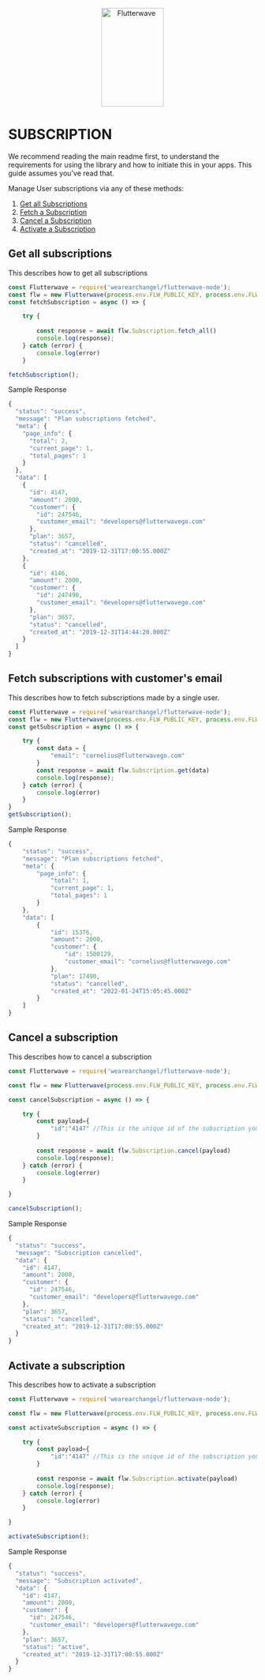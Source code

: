 <p align="center">
    <img title="Flutterwave" height="200" src="https://flutterwave.com/images/logo/full.svg" width="50%"/>
</p>

# SUBSCRIPTION

We recommend reading the main readme first, to understand the requirements for using the library and how to initiate this in your apps. This guide assumes you've read that.

Manage User subscriptions via any of these methods:
1. [Get all Subscriptions](#get-all-subscriptions)
2. [Fetch a Subscription](#fetch-subscriptions-with-customers-email)
3. [Cancel a Subscription](#cancel-a-subscription)
4. [Activate a Subscription](#activate-a-subscription)

## Get all subscriptions

This describes how to get all subscriptions

```javascript
const Flutterwave = require('wearearchangel/flutterwave-node');
const flw = new Flutterwave(process.env.FLW_PUBLIC_KEY, process.env.FLW_SECRET_KEY  );
const fetchSubscription = async () => {

    try {
        
        const response = await flw.Subscription.fetch_all()
        console.log(response);
    } catch (error) {
        console.log(error)
    }

fetchSubscription();
```

Sample Response

```javascript
{
  "status": "success",
  "message": "Plan subscriptions fetched",
  "meta": {
    "page_info": {
      "total": 2,
      "current_page": 1,
      "total_pages": 1
    }
  },
  "data": [
    {
      "id": 4147,
      "amount": 2000,
      "customer": {
        "id": 247546,
        "customer_email": "developers@flutterwavego.com"
      },
      "plan": 3657,
      "status": "cancelled",
      "created_at": "2019-12-31T17:00:55.000Z"
    },
    {
      "id": 4146,
      "amount": 2000,
      "customer": {
        "id": 247490,
        "customer_email": "developers@flutterwavego.com"
      },
      "plan": 3657,
      "status": "cancelled",
      "created_at": "2019-12-31T14:44:20.000Z"
    }
  ]
}
```

## Fetch subscriptions with customer's email

This describes how to fetch subscriptions made by a single user.

```javascript
const Flutterwave = require('wearearchangel/flutterwave-node');
const flw = new Flutterwave(process.env.FLW_PUBLIC_KEY, process.env.FLW_SECRET_KEY  );
const getSubscription = async () => {

    try {
        const data = {
            "email": "cornelius@flutterwavego.com"
        }
        const response = await flw.Subscription.get(data)
        console.log(response);
    } catch (error) {
        console.log(error)
    }
}
getSubscription();
```

Sample Response

```javascript
{
    "status": "success",
    "message": "Plan subscriptions fetched",
    "meta": {
        "page_info": {
            "total": 1,
            "current_page": 1,
            "total_pages": 1
        }
    },
    "data": [
        {
            "id": 15376,
            "amount": 2000,
            "customer": {
                "id": 1500129,
                "customer_email": "cornelius@flutterwavego.com"
            },
            "plan": 17490,
            "status": "cancelled",
            "created_at": "2022-01-24T15:05:45.000Z"
        }
    ]
}
```


## Cancel a subscription

This describes how to cancel a subscription

```javascript
const Flutterwave = require('wearearchangel/flutterwave-node');

const flw = new Flutterwave(process.env.FLW_PUBLIC_KEY, process.env.FLW_SECRET_KEY  );

const cancelSubscription = async () => {

    try {
        const payload={
            "id":"4147" //This is the unique id of the subscription you want to cancel. It is returned in the Get a subscription call as data.id
        }
        
        const response = await flw.Subscription.cancel(payload)
        console.log(response);
    } catch (error) {
        console.log(error)
    }

}

cancelSubscription();
```

Sample Response

```javascript
{
  "status": "success",
  "message": "Subscription cancelled",
  "data": {
    "id": 4147,
    "amount": 2000,
    "customer": {
      "id": 247546,
      "customer_email": "developers@flutterwavego.com"
    },
    "plan": 3657,
    "status": "cancelled",
    "created_at": "2019-12-31T17:00:55.000Z"
  }
}
```

## Activate a subscription

This describes how to activate a subscription

```javascript
const Flutterwave = require('wearearchangel/flutterwave-node');

const flw = new Flutterwave(process.env.FLW_PUBLIC_KEY, process.env.FLW_SECRET_KEY  );

const activateSubscription = async () => {

    try {
        const payload={
            "id":"4147" //This is the unique id of the subscription you want to activate. It is returned in the Get a subscription call as data.id
        }
        
        const response = await flw.Subscription.activate(payload)
        console.log(response);
    } catch (error) {
        console.log(error)
    }

}

activateSubscription();
```

Sample Response

```javascript
{
  "status": "success",
  "message": "Subscription activated",
  "data": {
    "id": 4147,
    "amount": 2000,
    "customer": {
      "id": 247546,
      "customer_email": "developers@flutterwavego.com"
    },
    "plan": 3657,
    "status": "active",
    "created_at": "2019-12-31T17:00:55.000Z"
  }
}

```
